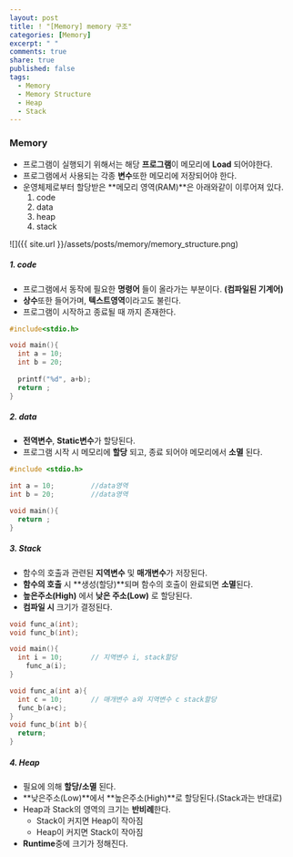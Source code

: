 ```yaml
---
layout: post
title: ! "[Memory] memory 구조"
categories: [Memory]
excerpt: " "
comments: true
share: true
published: false
tags:
  - Memory
  - Memory Structure
  - Heap
  - Stack
---
```




### Memory

- 프로그램이 실행되기 위해서는 해당 **프로그램**이 메모리에 **Load** 되어야한다.
- 프로그램에서 사용되는 각종 **변수**또한 메모리에 저장되어야 한다.
- 운영체제로부터 할당받은 **메모리 영역(RAM)**은 아래와같이 이루어져 있다.
  1. code 
  2. data
  3. heap
  4. stack

![]({{ site.url }}/assets/posts/memory/memory_structure.png)




##### 1. code

* 프로그램에서 동작에 필요한 **명령어** 들이 올라가는 부분이다. **(컴파일된 기계어)**
* **상수**또한 들어가며, **텍스트영역**이라고도 불린다.
* 프로그램이 시작하고 종료될 때 까지 존재한다.

```c
#include<stdio.h>

void main(){
  int a = 10;
  int b = 20;
  
  printf("%d", a+b);
  return ;
}
```



##### 2. data

* **전역변수**, **Static변수**가 할당된다.
* 프로그램 시작 시 메모리에 **할당** 되고, 종료 되어야 메모리에서 **소멸** 된다.

```c
#include <stdio.h>

int a = 10;			//data영역
int b = 20; 		//data영역

void main(){
  return ;
}
```



##### 3. Stack

* 함수의 호출과 관련된 **지역변수** 및 **매개변수**가 저장된다.
* **함수의 호출** 시 **생성(할당)**되며 함수의 호출이 완료되면 **소멸**된다.
* **높은주소(High)** 에서 **낮은 주소(Low)** 로 할당된다.
* **컴파일 시** 크기가 결정된다.

```c
void func_a(int);
void func_b(int);

void main(){
  int i = 10; 		// 지역변수 i, stack할당
	func_a(i);
}

void func_a(int a){
  int c = 10; 		// 매개변수 a와 지역변수 c stack할당
  func_b(a+c);
}
void func_b(int b){
  return;
}
```



##### 4. Heap

* 필요에 의해 **할당/소멸** 된다.
* **낮은주소(Low)**에서 **높은주소(High)**로 할당된다.(Stack과는 반대로)
* Heap과 Stack의 영역의 크기는 **반비례**한다.
  - Stack이 커지면 Heap이 작아짐 
  - Heap이 커지면 Stack이 작아짐
* **Runtime**중에 크기가 정해진다.
